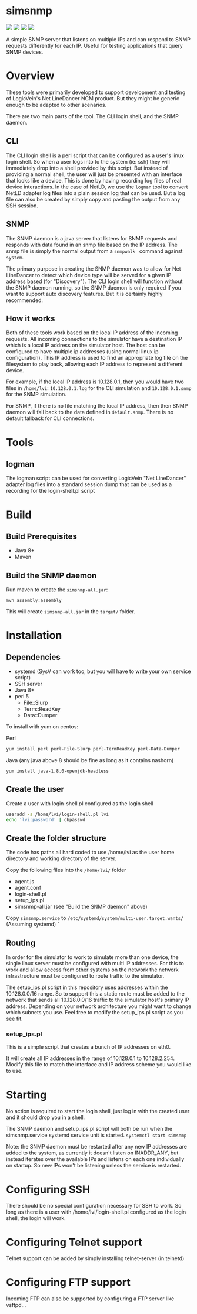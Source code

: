 # simsnmp

[![][Build Status img]][Build Status]
[![][license img]][license]
[![][Maven Central img]][Maven Central]
[![][Javadocs img]][Javadocs]

A simple SNMP server that listens on multiple IPs and can respond to SNMP requests differently for each IP. Useful for testing applications that query SNMP devices.

# Overview

These tools were primarily developed to support development and testing of LogicVein's Net LineDancer NCM product. But they might be generic enough to be adapted to other scenarios.

There are two main parts of the tool. The CLI login shell, and the SNMP daemon.

## CLI
The CLI login shell is a perl script that can be configured as a user's linux login shell. So when a user logs into to the system (ie: ssh) they will immediately drop into a shell provided by this script. But instead of providing a normal shell, the user will just be presented with an interface that looks like a device. This is done by having recording log files of real device interactions. In the case of NetLD, we use the `logman` tool to convert NetLD adapter log files into a plain session log that can be used. But a log file can also be created by simply copy and pasting the output from any SSH session.

## SNMP

The SNMP daemon is a java server that listens for SNMP requests and responds with data found in an snmp file based on the IP address. The snmp file is simply the normal output from a `snmpwalk ` command against `system`.

The primary purpose in creating the SNMP daemon was to allow for Net LineDancer to detect which device type will be served for a given IP address based (for "Discovery"). The CLI login shell will function without the SNMP daemon running, so the SNMP daemon is only required if you want to support auto discovery features. But it is certainly highly recommended.

## How it works

Both of these tools work based on the local IP address of the incoming requests.  All incoming connections to the simulator have a destination IP which is a local IP address on the simulator host. The host can be configured to have multiple ip addresses (using normal linux ip configuration). This IP address is used to find an appropriate log file on the filesystem to play back, allowing each IP address to represent a different device.

For example, if the local IP address is 10.128.0.1, then you would have two files in `/home/lvi`: `10.128.0.1.log` for the CLI simulation and `10.128.0.1.snmp` for the SNMP simulation.

For SNMP, if there is no file matching the local IP address, then then SNMP daemon will fall back to the data defined in `default.snmp`. There is no default fallback for CLI connections.

# Tools

## logman

The logman script can be used for converting LogicVein "Net LineDancer" adapter log files into a standard session dump that can be used as a recording for the login-shell.pl script

# Build

## Build Prerequisites

* Java 8+
* Maven

## Build the SNMP daemon

Run maven to create the `simsnmp-all.jar`:
```
mvn assembly:assembly
```

This will create `simsnmp-all.jar` in the `target/` folder.

# Installation

## Dependencies
* systemd (SysV can work too, but you will have to write your own service script)
* SSH server
* Java 8+
* perl 5
    * File::Slurp
    * Term::ReadKey
    * Data::Dumper

To install with yum on centos:

Perl
```bash
yum install perl perl-File-Slurp perl-TermReadKey perl-Data-Dumper
```

Java (any java above 8 should be fine as long as it contains nashorn)
```
yum install java-1.8.0-openjdk-headless
```

## Create the user

Create a user with login-shell.pl configured as the login shell
```bash
useradd -s /home/lvi/login-shell.pl lvi
echo 'lvi:password' | chpasswd
```

## Create the folder structure

The code has paths all hard coded to use /home/lvi as the user home directory and working directory of the server.

Copy the following files into the `/home/lvi/` folder
* agent.js
* agent.conf
* login-shell.pl
* setup_ips.pl
* simsnmp-all.jar (see "Build the SNMP daemon" above)

Copy `simsnmp.service` to `/etc/systemd/system/multi-user.target.wants/`
(Assuming systemd)
`
## Routing

In order for the simulator to work to simulate more than one device, the single linux server must be configured with multi IP addresses. For this to work and allow access from other systems on the network the network infrastructure must be configured to route traffic to the simulator.

The setup_ips.pl script in this repository uses addresses within the 10.128.0.0/16 range. So to support this a static route must be added to the network that sends all 10.128.0.0/16 traffic to the simulator host's primary IP address. Depending on your network architecture you might want to change which subnets you use. Feel free to modify the setup_ips.pl script as you see fit.

### setup_ips.pl

This is a simple script that creates a bunch of IP addresses on eth0.

It will create all IP addresses in the range of 10.128.0.1 to 10.128.2.254. Modify this file to match the interface and IP address scheme you would like to use.

# Starting

No action is required to start the login shell, just log in with the created user and it should drop you in a shell.

The SNMP daemon and setup_ips.pl script will both be run when the simsnmp.service systemd service unit is started. `systemctl start simsnmp`

Note: the SNMP daemon must be restarted after any new IP addresses are added to the system, as currently it doesn't listen on INADDR_ANY, but instead iterates over the available IPs and listens on each one individually on startup. So new IPs won't be listening unless the service is restarted.

# Configuring SSH

There should be no special configuration necessary for SSH to work. So long as there is a user with /home/lvi/login-shell.pl configured as the login shell, the login will work.

# Configuring Telnet support

Telnet support can be added by simply installing telnet-server (in.telnetd)

# Configuring FTP support

Incoming FTP can also be supported by configuring a FTP server like vsftpd...

[Build Status]:https://travis-ci.org/lfbayer/simsnmp
[Build Status img]:https://travis-ci.org/lfbayer/simsnmp.svg?branch=master

[license]:LICENSE
[license img]:https://img.shields.io/badge/license-Apache%202-blue.svg
   
[Maven Central]:https://maven-badges.herokuapp.com/maven-central/com.lbayer/simsnmp
[Maven Central img]:https://maven-badges.herokuapp.com/maven-central/com.lbayer/simsnmp/badge.svg
   
[Javadocs]:http://javadoc.io/doc/com.lbayer/simsnmp
[Javadocs img]:http://javadoc.io/badge/com.lbayer/simsnmp.svg
 
